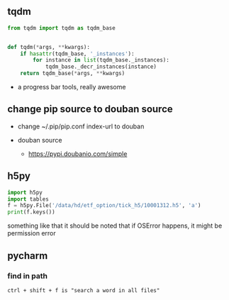 
## tqdm

```python
from tqdm import tqdm as tqdm_base


def tqdm(*args, **kwargs):
    if hasattr(tqdm_base, '_instances'):
        for instance in list(tqdm_base._instances):
            tqdm_base._decr_instances(instance)
    return tqdm_base(*args, **kwargs)
```

- a progress bar tools, really awesome




## change pip source to douban source

- change ~/.pip/pip.conf index-url to douban 

- douban source
    -  https://pypi.doubanio.com/simple



## h5py

```python
import h5py
import tables
f = h5py.File('/data/hd/etf_option/tick_h5/10001312.h5', 'a')
print(f.keys())
```

something like that 
it should be noted that if OSError happens, it might be permission error


## pycharm 

### find in path
    ctrl + shift + f is "search a word in all files"